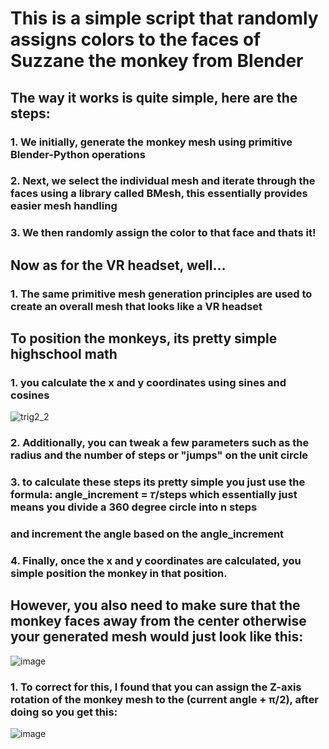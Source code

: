 # This is a simple script that randomly assigns colors to the faces of Suzzane the monkey from Blender
## The way it works is quite simple, here are the steps:
### 1. We initially, generate the monkey mesh using primitive Blender-Python operations
### 2. Next, we select the individual mesh and iterate through the faces using a library called BMesh, this essentially provides easier mesh handling
### 3. We then randomly assign the color to that face and thats it!

## Now as for the VR headset, well...
### 1. The same primitive mesh generation principles are used to create an overall mesh that looks like a VR headset

## To position the monkeys, its pretty simple highschool math
### 1. you calculate the x and y coordinates using sines and cosines
![trig2_2](https://github.com/user-attachments/assets/a0d3fe68-8b7a-4156-9b19-0bc6bc4cdb2c)
### 2. Additionally, you can tweak a few parameters such as the radius and the number of steps or "jumps" on the unit circle
### 3. to calculate these steps its pretty simple you just use the formula: angle_increment = 𝜏/steps which essentially just means you divide a 360 degree circle into n steps 
### and increment the angle based on the angle_increment
### 4. Finally, once the x and y coordinates are calculated, you simple position the monkey in that position.

## However, you also need to make sure that the monkey faces away from the center otherwise your generated mesh would just look like this:
![image](https://github.com/user-attachments/assets/6ae70226-b119-48b9-84de-040456d2b77a)
### 1. To correct for this, I found that you can assign the Z-axis rotation of the monkey mesh to the (current angle + π/2), after doing so you get this:
![image](https://github.com/user-attachments/assets/fe0becde-1a84-4119-8bcc-1e49d53aaef9)



